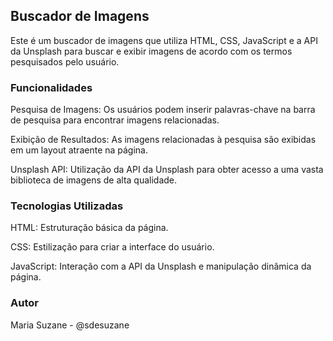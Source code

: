 ## Buscador de Imagens
Este é um buscador de imagens que utiliza HTML, CSS, JavaScript e a API da Unsplash para buscar e exibir imagens de acordo com os termos pesquisados pelo usuário.

### Funcionalidades
Pesquisa de Imagens: Os usuários podem inserir palavras-chave na barra de pesquisa para encontrar imagens relacionadas.

Exibição de Resultados: As imagens relacionadas à pesquisa são exibidas em um layout atraente na página.

Unsplash API: Utilização da API da Unsplash para obter acesso a uma vasta biblioteca de imagens de alta qualidade.

### Tecnologias Utilizadas
HTML: Estruturação básica da página.

CSS: Estilização para criar a interface do usuário.

JavaScript: Interação com a API da Unsplash e manipulação dinâmica da página.

### Autor
Maria Suzane - @sdesuzane

